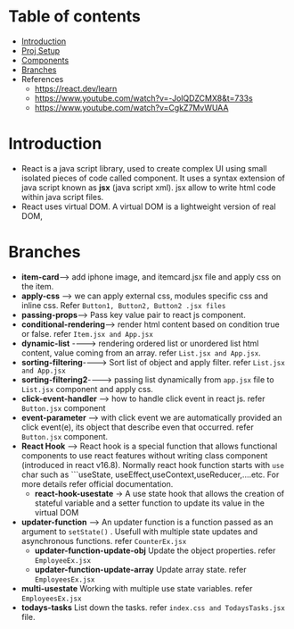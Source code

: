 # Table of contents
- [Introduction](#introduction)
- [Proj Setup](/project-setup.md)
- [Components](/component.md)
- [Branches](#branches)
- References
  - https://react.dev/learn
  - https://www.youtube.com/watch?v=-JolQDZCMX8&t=733s
  - https://www.youtube.com/watch?v=CgkZ7MvWUAA

# Introduction
- React is a java script library, used to create complex UI using small isolated pieces of code called component. It uses a syntax extension of java script known as **jsx** (java script xml). jsx allow to write html code within java script files.
- React uses virtual DOM. A virtual DOM is a lightweight version of real DOM, 

# Branches
- **item-card**--> add iphone image, and itemcard.jsx file and apply css on the item.
- **apply-css** --> we can apply external css, modules specific css and inline css. Refer ```Button1, Button2, Button2 .jsx files```
- **passing-props**--> Pass key value pair to react js component.
- **conditional-rendering**--> render html content based on condition true or false. refer ```Item.jsx and App.jsx```
- **dynamic-list** ----> rendering ordered list or unordered list html content, value coming from an array. refer ```List.jsx and App.jsx```.
- **sorting-filtering**----> Sort list of object and apply filter. refer ```List.jsx and App.jsx```
- **sorting-filtering2**----> passing list dynamically from ```app.jsx``` file to ```List.jsx``` component and apply css.
- **click-event-handler** --> how to handle click event in react js. refer ```Button.jsx``` component
- **event-parameter** --> with click event we are automatically provided an click event(e), its object that describe even that occurred. refer ```Button.jsx``` component.
- **React Hook** --> React hook is a special function that allows functional components to use react features without writing class component (introduced in react v16.8). Normally react hook function starts with ```use``` char such as ```useState, useEffect,useContext,useReducer,....etc. For more details refer official documentation.
   - **react-hook-usestate** -> A use state hook that allows the creation of stateful variable and a setter function to update its value in the virtual DOM
- **updater-function** --> An updater function is a function passed as an argument to ```setState()``` . Usefull with multiple state updates and asynchronous functions. refer ```CounterEx.jsx```
   - **updater-function-update-obj** Update the object properties. refer ```EmployeeEx.jsx```
   - **updater-function-update-array** Update array state. refer ```EmployeesEx.jsx```
- **multi-usestate**  Working with multiple use state variables. refer ```EmployeesEx.jsx```
- **todays-tasks** List down the tasks. refer ```index.css and TodaysTasks.jsx``` file.
